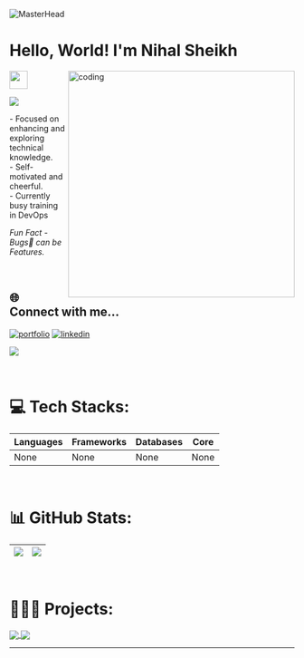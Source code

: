 <!-- Banner Gif -->
![MasterHead](https://user-images.githubusercontent.com/10498744/210012254-234538ff-d198-48aa-8964-37e6fd45d227.gif)

<!-- Intro -->
<h1 align="left">Hello, World! I'm Nihal Sheikh</h1><img src = "https://raw.githubusercontent.com/MartinHeinz/MartinHeinz/master/wave.gif" width = 32px height = 32px>

<!-- Side Gif added here-->
<img align="right" alt="coding" width="400" src="https://cdn.dribbble.com/users/1162077/screenshots/3848914/programmer.gif">

<p>
  <a href="https://github.com/DenverCoder1/readme-typing-svg"><img src="https://readme-typing-svg.herokuapp.com?&font=IBM+Plex+Sans&color=abcdef&size=20&lines=Welcome+to+my+GitHub+Profile!;I'm+a+Computer+Science+Engineer;Cloud+Engineer;DevOps+Engineer;Full+Stack+Developer" /></a>
</p>

<p align="left">
  - Focused on enhancing and exploring technical knowledge. <br>
  - Self-motivated and cheerful. <br>
  - Currently busy training in DevOps
  <br>
  
  *Fun Fact - Bugs🐞 can be Features.*
</p>

<br>

<!-- Social -->
## 🌐 Connect with me...
[![portfolio](https://img.shields.io/badge/my_portfolio-000?style=for-the-badge&logo=ko-fi&logoColor=white)](https://flowcv.me/nihalsheikh) [![linkedin](https://img.shields.io/badge/linkedin-0A66C2?style=for-the-badge&logo=linkedin&logoColor=white)](https://linkedin.com/in/nihalsheikh/)

<!-- Visit Counter -->
[![](https://visitcount.itsvg.in/api?id=nihalsheikh&icon=5&color=0)](https://visitcount.itsvg.in)

<br>

<!-- Tech stack image icons added here -->
# 💻 Tech Stacks:

| Languages | Frameworks | Databases | Core |
|-|-|-|-|
| None | None | None | None |

<br>

<!-- Stats shown here -->
# 📊 GitHub Stats:
| ![](https://github-readme-stats.vercel.app/api?username=nihalsheikh&theme=algolia&hide_border=false&include_all_commits=true&count_private=false) | ![](https://github-readme-streak-stats.herokuapp.com/?user=nihalsheikh&theme=algolia&hide_border=false) |
| ------------------ | ----------------- |

<br>

# 👨🏻‍💻 Projects:
<a href="https://moviesme-react.netlify.app/">
  <img align="center" src="https://github-readme-stats.vercel.app/api/pin/?username=nihalsheikh&repo=movies.me&theme=dark" />
</a>
<a href="https://clone-7deae.firebaseapp.com/#/">
  <img align="center" src="https://github-readme-stats.vercel.app/api/pin/?username=nihalsheikh&repo=Project-Resto&theme=dark" />
</a>

<br>

---
<!-- readme file ends here ~ nihalsheikh-->
